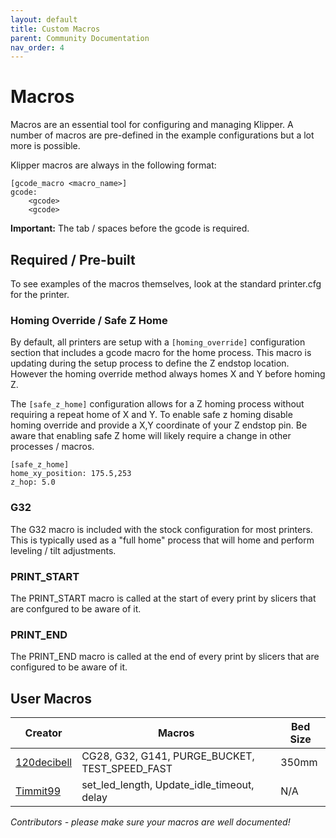 ```yaml
---
layout: default
title: Custom Macros
parent: Community Documentation
nav_order: 4
---
```


# Macros

Macros are an essential tool for configuring and managing Klipper.  A number of macros are pre-defined in the example configurations but a lot more is possible.

Klipper macros are always in the following format:

```
[gcode_macro <macro_name>]
gcode:
    <gcode>
    <gcode>
```

**Important:** The tab / spaces before the gcode is required.

## Required / Pre-built

To see examples of the macros themselves, look at the standard printer.cfg for the printer.

### Homing Override / Safe Z Home

By default, all printers are setup with a `[homing_override]` configuration section that includes a gcode macro for the home process.  This macro is updating during the setup process to define the Z endstop location.  However the homing override method always homes X and Y before homing Z.

The `[safe_z_home]` configuration allows for a Z homing process without requiring a repeat home of X and Y.  To enable safe z homing disable homing override and provide a X,Y coordinate of your Z endstop pin.  Be aware that enabling safe Z home will likely require a change in other processes / macros.

```
[safe_z_home]
home_xy_position: 175.5,253
z_hop: 5.0
```

### G32

The G32 macro is included with the stock configuration for most printers.  This is typically used as a "full home" process that will home and perform leveling / tilt adjustments.

### PRINT_START

The PRINT_START macro is called at the start of every print by slicers that are confgured to be aware of it.

### PRINT_END

The PRINT_END macro is called at the end of every print by slicers that are configured to be aware of it.

## User Macros

| Creator | Macros | Bed Size |
| --- | --- | --- |
| [120decibell](./macros/120decibell.md) | CG28, G32, G141, PURGE\_BUCKET, TEST\_SPEED\_FAST | 350mm |
| [Timmit99](./macros/timmit99.md) | set_led_length, Update_idle_timeout, delay | N/A |

_Contributors - please make sure your macros are well documented!_
